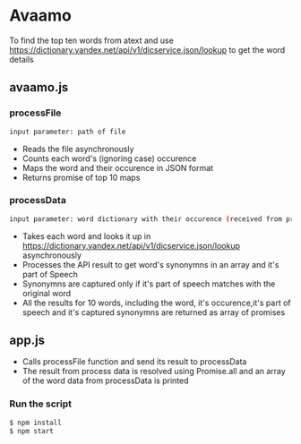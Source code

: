 # Avaamo
To find the top ten words from atext and use https://dictionary.yandex.net/api/v1/dicservice.json/lookup to get the word details

## avaamo.js
### processFile
```sh
input parameter: path of file
```
 - Reads the file asynchronously
 - Counts each word's (ignoring case) occurence
 - Maps the word and their occurence in JSON format
 - Returns promise of top 10 maps
 
### processData
```sh
input parameter: word dictionary with their occurence (received from processFile), language code (language of synonymns)
```
 - Takes each word and looks it up in https://dictionary.yandex.net/api/v1/dicservice.json/lookup asynchronously
 - Processes the API result to get word's synonymns in an array and it's part of Speech
 - Synonymns are captured only if it's part of speech matches with the original word
 - All the results for 10 words, including the word, it's occurence,it's part of speech and it's captured synonymns are returned as array of promises

 
## app.js
 - Calls processFile function and send its result to processData
 - The result from process data is resolved using Promise.all and an array of the word data from processData is printed
 
### Run the script

```sh
$ npm install
$ npm start
```


